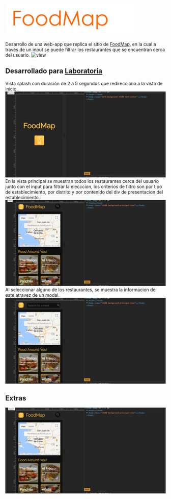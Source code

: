 # ![logo-forma](https://github.com/Gloper98/foodMap/raw/master/assets/images/foodMap-logo-read.png "FoodMap") 
Desarrollo de una web-app que replica el sitio de [FoodMap](https://play.google.com/store/apps/details?id=ru.trinitydigital.poison&hl=en), en la cual a través de un input se puede filtrar los restaurantes que se encuentran cerca del usuario.
![view](https://user-images.githubusercontent.com/32302890/38159600-6cb49f3c-3471-11e8-8913-dca23d1d0e27.png "FoodMap") 
## Desarrollado para [Laboratoria](http://laboratoria.la)
Vista splash con duración de 2 a 5 segundos que redirecciona a la vista de inicio. 
![Pagina Web](https://github.com/Gloper98/foodMap/raw/master/assets/images/splash.gif "lyft-jQuery")
En la vista principal se muestran todos los restaurantes cerca del usuario junto con el input para filtrar la elecccion, los criterios de filtro son por tipo de establecimiento, por distrito y por contenido del div de presentacion del establecimiento.
![Pagina Web](https://github.com/Gloper98/foodMap/raw/master/assets/images/busqueda.gif "lyft-jQuery")
Al seleccionar alguno de los restaurantes, se muestra la informacion de este atravez de un modal. 
![Pagina Web](https://github.com/Gloper98/foodMap/raw/master/assets/images/modal.gif "lyft-jQuery")
## Extras
![Pagina Web](https://github.com/Gloper98/foodMap/raw/master/assets/images/extra.gif "lyft-jQuery")
